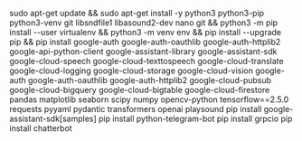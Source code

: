 sudo apt-get update && sudo apt-get install -y python3 python3-pip python3-venv git libsndfile1 libasound2-dev nano git && python3 -m pip install --user virtualenv && python3 -m venv env && pip install --upgrade pip && pip install google-auth google-auth-oauthlib google-auth-httplib2 google-api-python-client google-assistant-library google-assistant-sdk google-cloud-speech google-cloud-texttospeech google-cloud-translate google-cloud-logging google-cloud-storage google-cloud-vision google-auth google-auth-oauthlib google-auth-httplib2 google-cloud-pubsub google-cloud-bigquery google-cloud-bigtable google-cloud-firestore pandas matplotlib seaborn scipy numpy opencv-python tensorflow==2.5.0 requests pyyaml pydantic transformers openai playsound
pip install google-assistant-sdk[samples]
pip install python-telegram-bot
pip install grpcio
pip install chatterbot
